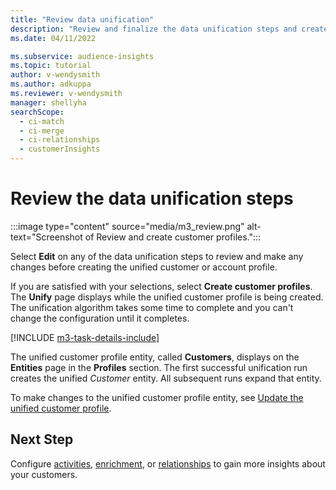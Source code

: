 ```yaml
---
title: "Review data unification"
description: "Review and finalize the data unification steps and create unified customer profiles."
ms.date: 04/11/2022

ms.subservice: audience-insights
ms.topic: tutorial
author: v-wendysmith
ms.author: adkuppa
ms.reviewer: v-wendysmith
manager: shellyha
searchScope: 
  - ci-match
  - ci-merge
  - ci-relationships
  - customerInsights
---
```


# Review the data unification steps

:::image type="content" source="media/m3_review.png" alt-text="Screenshot of Review and create customer profiles.":::

Select **Edit** on any of the data unification steps to review and make any changes before creating the unified customer or account profile.

If you are satisfied with your selections, select **Create customer profiles**. The **Unify** page displays while the unified customer profile is being created. The unification algorithm takes some time to complete and you can't change the configuration until it completes.

[!INCLUDE [m3-task-details-include](../includes/m3-task-details.md)]

The unified customer profile entity, called **Customers**, displays on the **Entities** page in the **Profiles** section. The first successful unification run creates the unified *Customer* entity. All subsequent runs expand that entity.

To make changes to the unified customer profile entity, see [Update the unified customer profile](data-unification-update.md).

## Next Step

Configure [activities](activities.md), [enrichment](enrichment-hub.md), or [relationships](relationships.md) to gain more insights about your customers.
